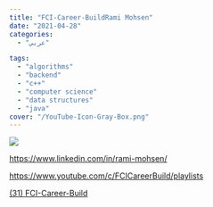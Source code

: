 ```yaml
---
title: "FCI-Career-BuildRami Mohsen"
date: "2021-04-28"
categories:
  - "عربي"

tags:
  - "algorithms"
  - "backend"
  - "c++"
  - "computer science"
  - "data structures"
  - "java"
cover: "/YouTube-Icon-Gray-Box.png"
---
```


![](https://yt3.ggpht.com/ytc/AAUvwngBvTsjgmCA8dXWbtQX5LXhuZSmXmzlA0VcV6_OUQ=s176-c-k-c0x00ffffff-no-rj)

https://www.linkedin.com/in/rami-mohsen/

https://www.youtube.com/c/FCICareerBuild/playlists

[(31) FCI-Career-Build ](https://www.youtube.com/c/FCICareerBuild/playlists)
